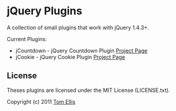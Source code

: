 # jQuery Plugins

A collection of small plugins that work with jQuery 1.4.3+.

Current Plugins:

* jCountdown - jQuery Countdown Plugin [Project Page](http://www.webmuse.co.uk/category/project/jcountdown-jquery-countdown-plugin/)
* jCookie - jQuery Cookie Plugin [Project Page](http://www.webmuse.co.uk/category/project/jcookie-jquery-cookie-plugin/)

## License

Theses plugins are licensed under the MIT License (LICENSE.txt).

Copyright (c) 2011 [Tom Ellis](http://www.webmuse.co.uk/)
